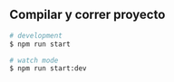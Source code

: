 ## Compilar y correr proyecto

```bash
# development
$ npm run start

# watch mode
$ npm run start:dev